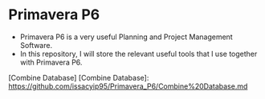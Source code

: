 # Primavera P6
- Primavera P6 is a very useful Planning and Project Management Software.
- In this repository, I will store the relevant useful tools that I use together with Primavera P6.

[Combine Database]
[Combine Database]: https://github.com/issacyip95/Primavera_P6/Combine%20Database.md
